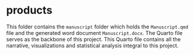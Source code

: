 # products

This folder contains the `manuscript` folder which holds the `Manuscript.qmd` file and the generated word document `Manuscript.docx`. The Quarto file serves as the backbone of this project. This Quarto file contains all the narrative, visualizations and statistical analysis integral to this project.


